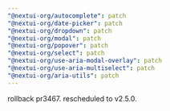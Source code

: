 ```yaml
---
"@nextui-org/autocomplete": patch
"@nextui-org/date-picker": patch
"@nextui-org/dropdown": patch
"@nextui-org/modal": patch
"@nextui-org/popover": patch
"@nextui-org/select": patch
"@nextui-org/use-aria-modal-overlay": patch
"@nextui-org/use-aria-multiselect": patch
"@nextui-org/aria-utils": patch
---
```


rollback pr3467. rescheduled to v2.5.0.
